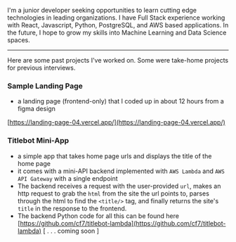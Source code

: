 I'm a junior developer seeking opportunities to learn cutting edge technologies in leading organizations. I have Full Stack experience working with React, Javascript, Python, PostgreSQL, and AWS based applications. In the future, I hope to grow my skills into Machine Learning and Data Science spaces.

---

Here are some past projects I've worked on. Some were take-home projects for previous interviews.

### Sample Landing Page
- a landing page (frontend-only) that I coded up in about 12 hours from a figma design

[https://landing-page-04.vercel.app/](https://landing-page-04.vercel.app/)

### Titlebot Mini-App
- a simple app that takes home page urls and displays the title of the home page
- it comes with a mini-API backend implemented with `AWS Lambda` and `AWS API Gateway` with a single endpoint
- The backend receives a request with the user-provided `url`, makes an http request to grab the `html` from the site the url points to, parses through the html to find the `<title/>` tag, and finally returns the site's `title` in the response to the frontend.
- The backend Python code for all this can be found here [https://github.com/cf7/titlebot-lambda](https://github.com/cf7/titlebot-lambda)
[ . . . coming soon ]
